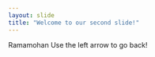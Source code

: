 ```yaml
---
layout: slide
title: "Welcome to our second slide!"
---
```

Ramamohan
Use the left arrow to go back!
